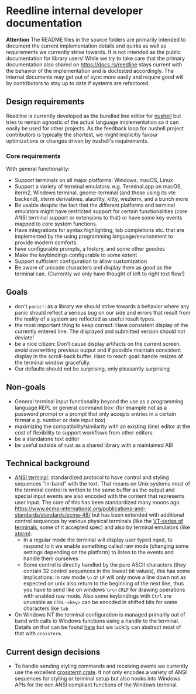 # Reedline internal developer documentation

**Attention** The README files in the source folders are primarily intended to document the current implementation details and quirks as well as requirements we currently strive towards.
It is not intended as the public documentation for library users!
While we try to take care that the primary documentation also shared on <https://docs.rs/reedline> stays current with the behavior of the implementation and is doctested accordingly.
The internal documents may get out of sync more easily and require good will by contributors to stay up to date if systems are refactored.

## Design requirements

Reedline is currently developed as the bundled line editor for [nushell](https://github.com/nushell/nushell) but tries to remain agnostic of the actual language implementation so it can easily be used for other projects.
As the feedback loop for nushell project contributors is typically the shortest, we might implicitly favour optimizations or changes driven by nushell's requirements.

### Core requirements

With general functionality:

- Support terminals on all major platforms: Windows, macOS, Linux
- Support a variety of terminal emulators: e.g. Terminal.app on macOS, iterm2, Windows terminal, gnome-terminal (and those using its vte backend), xterm derivatives, alacritty, kitty, wezterm, and a bunch more
- Be usable despite the fact that the different platforms and terminal emulators might have restricted support for certain functionalities (core ANSI terminal support or extensions to that) or have some key events mapped to core system functions.
- Have integrations for syntax highlighting, tab completions etc. that are implemented by the using programming language/environment to provide modern comforts.
- have configurable prompts, a history, and some other goodies
- Make the keybindings configurable to some extent
- Support sufficient configuration to allow customization
- Be aware of unicode characters and display them as good as the terminal can. (Currently we only have thought of left to right text flow!)

## Goals

- don't `panic!`: as a library we should strive towards a behavior where any panic should reflect a serious bug on our side and errors that result from the reality of a system are reflected as useful result types.
- the most important thing to keep correct: Have consistent display of the currently entered line. The displayed and submitted version should not deviate!
- be a nice citizen: Don't cause display artifacts on the current screen, avoid overwriting previous output and if possible maintain consistent display in the scroll-back buffer. Hard to reach goal: handle resizes of the terminal window gracefully.
- Our defaults should not be surprising, only pleasantly surprising

## Non-goals

- General terminal input functionality beyond the use as a programming language REPL or general command box: (for example not as a password prompt or a prompt that only accepts entries in a certain format e.g. number or date input box)
- maximizing the compatibility/similarity with an existing (line) editor at the cost of flexibility to support workflows from other editors.
- be a standalone text editor
- be useful outside of rust as a shared library with a maintained ABI

## Technical background

- [ANSI terminal](https://en.wikipedia.org/wiki/ANSI_escape_code): standardized protocol to have control and styling sequences "in-band" with the text. That means on Unix systems most of the terminal control is written to the same buffer as the output and special input events are also encoded with the content that represents user input. The core of this has been standardized many moons ago <https://www.ecma-international.org/publications-and-standards/standards/ecma-48/> but has been extended with additional control sequences by various physical terminals (like the [VT-series of terminals](https://vt100.net/docs/vt510-rm/contents.html), some of it accepted spec) and also by terminal emulators (like [xterm](https://invisible-island.net/xterm/xterm.html)).
  - In a regular mode the terminal will display user typed input, to respond to it we enable something called raw mode (changing some settings depending on the platform) to listen to the events and handle them ourselves
  - Some control is directly handled by the pure ASCII characters (they contain 32 control sequences in the lowest bit values), this has some implications: in raw mode `\n` or `LF` will only move a line down not as expected on unix also return to the beginning of the next line, thus you have to send like on windows `\r\n` `CRLF` for drawing operations with enabled raw mode. Also some keybindings with `Ctrl` are unusable as `CTRL-<key>` can be encoded in shifted bits for some characters like `tab`
- On Windows NT the terminal configuration is managed primarily out of band with calls to Windows functions using a handle to the terminal. Details on that can be found [here](https://docs.microsoft.com/en-us/windows/console/) but we luckily can abstract most of that with `crossterm`.

## Current design decisions

- To handle sending styling commands and receiving events we currently use the excellent [crossterm crate](https://github.com/crossterm-rs/crossterm). It not only encodes a variety of ANSI sequences for styling or terminal setup but also hooks into Windows APIs for the non ANSI compliant functions of the Windows terminal.
